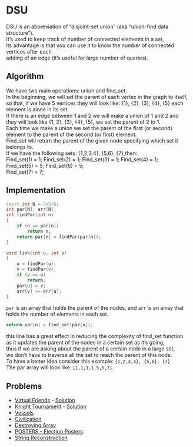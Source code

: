 # DSU

DSU is an abbreviation of “disjoint-set union” (aka “union-find data structure”).  
It’s used to keep track of number of connected elements in a set,  
its advantage is that you can use it to know the number of connected vertices after each  
adding of an edge (it’s useful for large number of queries).  

## Algorithm
We have two main operations: union and find_set.  
In the beginning, we will set the parent of each vertex in the graph to itself,  
so that, if we have 5 vertices they will look like: {1}, {2}, {3}, {4}, {5} each  
element is alone in its set.  
If there is an edge between 1 and 2 we will make a union of 1 and 2 and  
they will look like {1, 2}, {3}, {4}, {5}, we set the parent of 2 to 1.  
Each time we make a union we set the parent of the first (or second)  
element to the parent of the second (or first) element.  
Find_set will return the parent of the given node specifying which set it belongs to.  
If we have the following sets: {1,2,3,4}, {5,6}, {7},then:  
Find_set(1) = 1; Find_set(2) = 1; Find_set(3) = 1; Find_set(4) = 1;  
Find_set(5) = 5; Find_set(6) = 5;  
Find_set(7) = 7;  

## Implementation
```cpp
const int N = 2e5+5;
int par[N], arr[N];
int findPar(int n)
{
    if (n == par[n])
        return n;
    return par[n] = findPar(par[n]);
}

void link(int u, int v)
{
    u = findPar(u);
    v = findPar(v);
    if (v == u)
        return;
    par[u] = v;
    arr[v] += arr[u];
}
```
`par` is an array that holds the parent of the nodes, and `arr` is an array that holds the number of elements in each set.  
```cpp
return par[n] = find_set(par[n]);
```
this line has a great effect in reducing the complexity of find_set function  
as it updates the parent of the nodes in a certain set as it’s going,  
thus if we are asking about the parent of a certain node in a large set,  
we don’t have to traverse all the set to reach the parent of this node.  
To have a better idea consider this example: `{1,2,3,4}, {5,6}, {7}`  
The par array will look like: `[1,1,1,1,5,5,7]`.

## Problems
- [Virtual Friends](https://vjudge.net/problem/UVA-11503) - [Solution](virtual_friends.cpp)
- [Knight Tournament](https://codeforces.com/problemset/problem/356/A) - [Solution](Knight_Tournament.cpp)
- [Vessels](https://codeforces.com/problemset/problem/371/D)
- [Civilization](https://codeforces.com/problemset/problem/455/C)
- [Destroying Array](https://codeforces.com/problemset/problem/722/C)
- [POSTERS - Election Posters](https://www.spoj.com/problems/POSTERS/en/)
- [String Reconstruction](https://codeforces.com/problemset/problem/827/A)